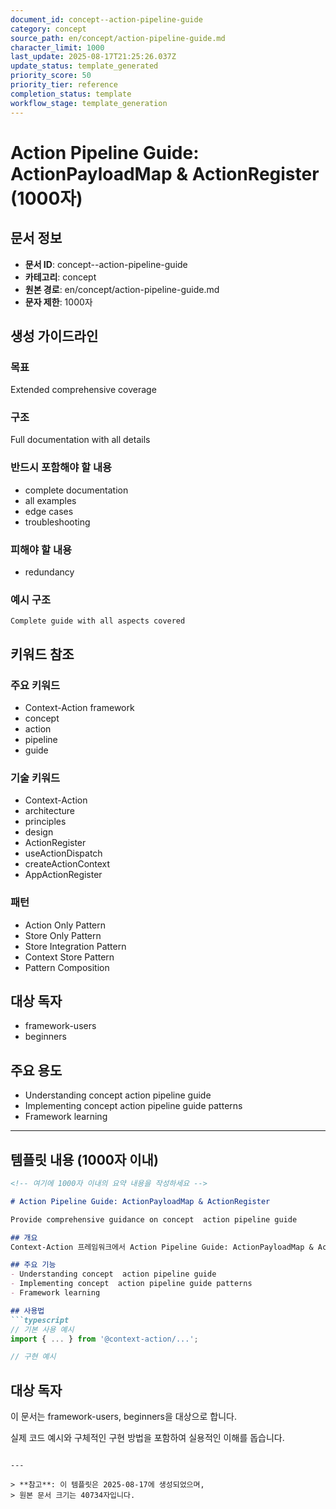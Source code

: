 ```yaml
---
document_id: concept--action-pipeline-guide
category: concept
source_path: en/concept/action-pipeline-guide.md
character_limit: 1000
last_update: 2025-08-17T21:25:26.037Z
update_status: template_generated
priority_score: 50
priority_tier: reference
completion_status: template
workflow_stage: template_generation
---
```


# Action Pipeline Guide: ActionPayloadMap & ActionRegister (1000자)

## 문서 정보
- **문서 ID**: concept--action-pipeline-guide
- **카테고리**: concept
- **원본 경로**: en/concept/action-pipeline-guide.md
- **문자 제한**: 1000자

## 생성 가이드라인

### 목표
Extended comprehensive coverage

### 구조
Full documentation with all details

### 반드시 포함해야 할 내용
- complete documentation
- all examples
- edge cases
- troubleshooting

### 피해야 할 내용  
- redundancy

### 예시 구조
```
Complete guide with all aspects covered
```

## 키워드 참조

### 주요 키워드
- Context-Action framework
- concept
- action
- pipeline
- guide

### 기술 키워드
- Context-Action
- architecture
- principles
- design
- ActionRegister
- useActionDispatch
- createActionContext
- AppActionRegister

### 패턴
- Action Only Pattern
- Store Only Pattern
- Store Integration Pattern
- Context Store Pattern
- Pattern Composition

## 대상 독자
- framework-users
- beginners

## 주요 용도
- Understanding concept  action pipeline guide
- Implementing concept  action pipeline guide patterns
- Framework learning

---

## 템플릿 내용 (1000자 이내)

```markdown
<!-- 여기에 1000자 이내의 요약 내용을 작성하세요 -->

# Action Pipeline Guide: ActionPayloadMap & ActionRegister

Provide comprehensive guidance on concept  action pipeline guide

## 개요
Context-Action 프레임워크에서 Action Pipeline Guide: ActionPayloadMap & ActionRegister는 [상세 설명]의 역할을 담당합니다.

## 주요 기능
- Understanding concept  action pipeline guide
- Implementing concept  action pipeline guide patterns
- Framework learning

## 사용법
```typescript
// 기본 사용 예시
import { ... } from '@context-action/...';

// 구현 예시
```

## 대상 독자
이 문서는 framework-users, beginners을 대상으로 합니다.

실제 코드 예시와 구체적인 구현 방법을 포함하여 실용적인 이해를 돕습니다.
```

---

> **참고**: 이 템플릿은 2025-08-17에 생성되었으며, 
> 원본 문서 크기는 40734자입니다.
